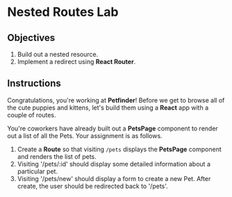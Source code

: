 # Nested Routes Lab

## Objectives

1. Build out a nested resource.
2. Implement a redirect using __React Router__.

## Instructions

Congratulations, you're working at __Petfinder__! Before we get to browse all of the cute puppies and kittens, let's build them using a __React__ app with a couple of routes.

You're coworkers have already built out a __PetsPage__ component to render out a list of all the Pets. Your assignment is as follows.

1. Create a __Route__ so that visiting `/pets` displays the __PetsPage__ component and renders the list of pets.
2. Visiting '/pets/:id' should display some detailed information about a particular pet.
3. Visiting '/pets/new' should display a form to create a new Pet. After create, the user should be redirected back to '/pets'.
